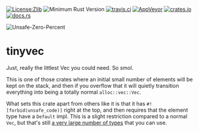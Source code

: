 [![License:Zlib](https://img.shields.io/badge/License-Zlib-brightgreen.svg)](https://opensource.org/licenses/Zlib)
![Minimum Rust Version](https://img.shields.io/badge/Min%20Rust-1.36-green.svg)
[![travis.ci](https://travis-ci.org/Lokathor/tinyvec.svg?branch=master)](https://travis-ci.org/Lokathor/tinyvec)
[![AppVeyor](https://ci.appveyor.com/api/projects/status/wfnu1tyudka6jbk1/branch/master?svg=true)](https://ci.appveyor.com/project/Lokathor/tinyvec/branch/master)
[![crates.io](https://img.shields.io/crates/v/tinyvec.svg)](https://crates.io/crates/tinyvec)
[![docs.rs](https://docs.rs/tinyvec/badge.svg)](https://docs.rs/tinyvec/)

![Unsafe-Zero-Percent](https://img.shields.io/badge/Unsafety-0%-green.svg)

# tinyvec

Just, really the littlest Vec you could need. So smol.

This is one of those crates where an initial small number of elements will be
kept on the stack, and then if you overflow that it will quietly transition
everything into being a totally normal `alloc::vec::Vec`.

What sets this crate apart from others like it is that it has
`#![forbid(unsafe_code)]` right at the top, and then requires that the element
type have a `Default` impl. This is a slight restriction compared to a normal
`Vec`, but that's still [a very large number of
types](https://doc.rust-lang.org/std/default/trait.Default.html#implementors)
that you can use.
